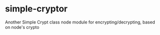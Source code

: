 # simple-cryptor
Another Simple Crypt class node module for encrypting/decrypting, based on node's crypto
